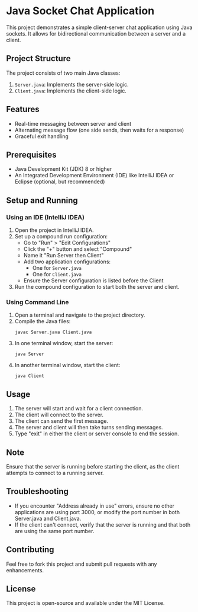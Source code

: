 # Java Socket Chat Application

This project demonstrates a simple client-server chat application using Java sockets. It allows for bidirectional communication between a server and a client.

## Project Structure

The project consists of two main Java classes:

1. `Server.java`: Implements the server-side logic.
2. `Client.java`: Implements the client-side logic.

## Features

- Real-time messaging between server and client
- Alternating message flow (one side sends, then waits for a response)
- Graceful exit handling

## Prerequisites

- Java Development Kit (JDK) 8 or higher
- An Integrated Development Environment (IDE) like IntelliJ IDEA or Eclipse (optional, but recommended)

## Setup and Running

### Using an IDE (IntelliJ IDEA)

1. Open the project in IntelliJ IDEA.
2. Set up a compound run configuration:
   - Go to "Run" > "Edit Configurations"
   - Click the "+" button and select "Compound"
   - Name it "Run Server then Client"
   - Add two application configurations:
     - One for `Server.java`
     - One for `Client.java`
   - Ensure the Server configuration is listed before the Client
3. Run the compound configuration to start both the server and client.

### Using Command Line

1. Open a terminal and navigate to the project directory.
2. Compile the Java files:
   ```
   javac Server.java Client.java
   ```
3. In one terminal window, start the server:
   ```
   java Server
   ```
4. In another terminal window, start the client:
   ```
   java Client
   ```

## Usage

1. The server will start and wait for a client connection.
2. The client will connect to the server.
3. The client can send the first message.
4. The server and client will then take turns sending messages.
5. Type "exit" in either the client or server console to end the session.

## Note

Ensure that the server is running before starting the client, as the client attempts to connect to a running server.

## Troubleshooting

- If you encounter "Address already in use" errors, ensure no other applications are using port 3000, or modify the port number in both Server.java and Client.java.
- If the client can't connect, verify that the server is running and that both are using the same port number.

## Contributing

Feel free to fork this project and submit pull requests with any enhancements.

## License

This project is open-source and available under the MIT License.

